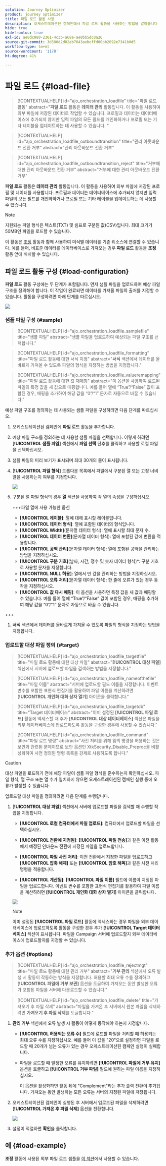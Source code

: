 ```yaml
---
solution: Journey Optimizer
product: journey optimizer
title: 파일 로드 활동 사용
description: 오케스트레이션된 캠페인에서 파일 로드 활동을 사용하는 방법을 알아봅니다
hide: true
hidefromtoc: true
exl-id: ae0dc980-2361-4c3b-a68e-ae0bb5dc0a26
source-git-commit: 3d380d2d02eb7043aebcffd00bb2092e7341b0d5
workflow-type: tm+mt
source-wordcount: '1178'
ht-degree: 41%

---
```


# 파일 로드 {#load-file}

>[!CONTEXTUALHELP]
>id="ajo_orchestration_loadfile"
>title="파일 로드 활동"
>abstract="**파일 로드** 활동은 **데이터 관리** 활동입니다. 이 활동을 사용하여 외부 파일에 저장된 데이터로 작업할 수 있습니다. 프로필과 데이터는 데이터베이스에 추가되지 않지만 입력 파일의 모든 필드를 개인화하거나 프로필 또는 기타 테이블을 업데이트하는 데 사용할 수 있습니다. "

>[!CONTEXTUALHELP]
>id="ajo_orchestration_loadfile_outboundtransition"
>title="관리 아웃바운드 전환 거부"
>abstract="관리 아웃바운드 전환 거부"

>[!CONTEXTUALHELP]
>id="ajo_orchestration_loadfile_outboundtransition_reject"
>title="거부에 대한 관리 아웃바운드 전환 거부"
>abstract="거부에 대한 관리 아웃바운드 전환 거부"


**파일 로드** 활동은 **데이터 관리** 활동입니다. 이 활동을 사용하여 외부 파일에 저장된 프로필 및 데이터를 사용합니다. 프로필과 데이터는 데이터베이스에 추가되지 않지만 입력 파일의 모든 필드를 개인화하거나 프로필 또는 기타 테이블을 업데이트하는 데 사용할 수 있습니다.

>[!NOTE]
>지원되는 파일 형식은 텍스트(TXT) 및 쉼표로 구분된 값(CSV)입니다. 최대 크기가 50MB인 파일을 로드할 수 있습니다.

이 활동은 [조정](reconciliation.md) 활동과 함께 사용하여 미식별 데이터를 기존 리소스에 연결할 수 있습니다. 예를 들어, 비표준 데이터를 데이터베이스로 가져오는 경우 **파일 로드** 활동을 **조정** 활동 앞에 배치할 수 있습니다.

## 파일 로드 활동 구성 {#load-configuration}

**파일 로드** 활동 구성에는 두 단계가 포함됩니다. 먼저 샘플 파일을 업로드하여 예상 파일 구조를 정의해야 합니다. 이 작업이 완료되면 데이터를 가져올 파일의 출처를 지정할 수 있습니다. 활동을 구성하려면 아래 단계를 따르십시오.

![](../assets/workflow-load-file.png)

### 샘플 파일 구성 {#sample}

>[!CONTEXTUALHELP]
>id="ajo_orchestration_loadfile_samplefile"
>title="샘플 파일"
>abstract="샘플 파일을 업로드하여 예상되는 파일 구조를 선택합니다."

>[!CONTEXTUALHELP]
>id="ajo_orchestration_loadfile_formatting"
>title="파일 로드 활동에 대한 서식 지정"
>abstract="**서식** 섹션에서 데이터를 올바르게 가져올 수 있도록 파일의 형식을 지정하는 방법을 지정합니다."

>[!CONTEXTUALHELP]
>id="ajo_orchestration_loadfile_valueremapping"
>title="파일 로드 활동에 대한 값 재매핑"
>abstract="이 옵션을 사용하여 로드된 파일의 특정 값을 새 값으로 매핑합니다. 예를 들어 열에 “True”/“False” 값이 포함된 경우, 매핑을 추가하여 해당 값을 “0”/“1” 문자로 자동으로 바꿀 수 있습니다."

예상 파일 구조를 정의하는 데 사용되는 샘플 파일을 구성하려면 다음 단계를 따르십시오.

1. 오케스트레이션된 캠페인에 **파일 로드** 활동을 추가합니다.

1. 예상 파일 구조를 정의하는 데 사용할 샘플 파일을 선택합니다. 이렇게 하려면 **[!UICONTROL 샘플 파일]** 섹션에서 **파일 선택** 단추를 클릭하고 사용할 로컬 파일을 선택하십시오.

1. 샘플 파일의 미리 보기가 표시되며 최대 30개의 줄이 표시됩니다.

1. **[!UICONTROL 파일 형식]** 드롭다운 목록에서 파일에서 구분된 열 또는 고정 너비 열을 사용하는지 여부를 지정합니다.

   ![](../assets/workflow-load-file-sample.png)

1. 구분된 열 파일 형식의 경우 **열** 섹션을 사용하여 각 열의 속성을 구성하십시오.

   +++파일 열에 사용 가능한 옵션

   * **[!UICONTROL 레이블]**: 열에 대해 표시할 레이블입니다.
   * **[!UICONTROL 데이터 형식]**: 열에 포함된 데이터의 형식입니다.
   * **[!UICONTROL Width]**(문자열 데이터 형식): 열에 표시할 최대 문자 수.
   * **[!UICONTROL 데이터 변환]**(문자열 데이터 형식): 열에 포함된 값에 변환을 적용합니다.
   * **[!UICONTROL 공백 관리]**(문자열 데이터 형식): 열에 포함된 공백을 관리하는 방법을 지정하십시오.
   * **[!UICONTROL 구분 기호]**(날짜, 시간, 정수 및 숫자 데이터 형식)*: 구분 기호로 사용할 문자를 지정합니다.
   * **[!UICONTROL NULL 허용]**: 열에서 빈 값을 관리하는 방법을 지정하십시오.
   * **[!UICONTROL 오류 처리]**(문자열 데이터 형식): 한 줄에 오류가 있는 경우 동작을 지정하십시오.
   * **[!UICONTROL 값 다시 매핑]**: 이 옵션을 사용하면 특정 값을 새 값과 매핑할 수 있습니다. 예를 들어 열에 “True”/“False” 값이 포함된 경우, 매핑을 추가하여 해당 값을 “0”/“1” 문자로 자동으로 바꿀 수 있습니다.

+++

1. **서식** 섹션에서 데이터를 올바르게 가져올 수 있도록 파일의 형식을 지정하는 방법을 지정합니다.

### 업로드할 대상 파일 정의 {#target}

>[!CONTEXTUALHELP]
>id="ajo_orchestration_loadfile_targetfile"
>title="파일 로드 활동에 대한 대상 파일"
>abstract="**[!UICONTROL 대상 파일]** 섹션에서 서버에 업로드할 파일을 검색하는 방법을 지정합니다."

>[!CONTEXTUALHELP]
>id="ajo_orchestration_loadfile_nameofthefile"
>title="파일 이름"
>abstract="서버에 업로드할 필드 이름을 지정합니다. 이벤트 변수를 포함한 표현식 편집기를 활용하여 파일 이름을 계산하려면 **[!UICONTROL 개인화 대화 상자 열기]** 아이콘을 클릭합니다."

>[!CONTEXTUALHELP]
>id="ajo_orchestration_loadfile_targetdb"
>title="Target 데이터베이스"
>abstract="이미 설정된 **[!UICONTROL 파일 로드]** 활동에 액세스할 때 추가 **[!UICONTROL 대상 데이터베이스]** 섹션은 파일을 외부 데이터베이스에 업로드하도록 활동을 구성한 경우에 사용할 수 있습니다."

>[!CONTEXTUALHELP]
>id="ajo_orchestration_loadfile_command"
>title="파일 로드 명령"
>abstract="사전 처리를 위해 임의 명령을 허용하는 것은 보안과 관련된 문제이므로 보안 옵션인 XtkSecurity_Disable_Preproc을 비활성화하여 사전 정의된 명령 목록을 강제로 사용하도록 합니다."

>[!CAUTION]
>
>대상 파일을 로드하기 전에 해당 파일이 샘플 파일 형식을 준수하는지 확인하십시오. 파일 형식, 열 구조 또는 열 수가 일치하지 않으면 오케스트레이션된 캠페인 실행 중에 오류가 발생할 수 있습니다.

업로드할 대상 파일을 정의하려면 다음 단계를 수행합니다.

1. **[!UICONTROL 대상 파일]** 섹션에서 서버에 업로드할 파일을 검색할 때 수행할 작업을 지정합니다.

   * **[!UICONTROL 로컬 컴퓨터에서 파일 업로드]**: 컴퓨터에서 업로드할 파일을 선택하십시오.

   * **[!UICONTROL 전환에 지정됨]**: **[!UICONTROL 파일 전송]**&#x200B;과 같은 이전 활동에서 예정된 인바운드 전환에 지정된 파일을 업로드합니다.

   * **[!UICONTROL 파일 사전 처리]**: 이전 전환에서 지정한 파일을 업로드하고 **[!UICONTROL 압축 해제]** 또는 **[!UICONTROL 암호 해독]**&#x200B;과 같은 사전 처리 명령을 적용합니다.

   * **[!UICONTROL 계산됨]**: **[!UICONTROL 파일 이름]** 필드에 이름이 지정된 파일을 업로드합니다. 이벤트 변수를 포함한 표현식 편집기를 활용하여 파일 이름을 계산하려면 **[!UICONTROL 개인화 대화 상자 열기]** 아이콘을 클릭합니다.

   ![](../assets/workflow-load-file-config.png)

   >[!NOTE]
   >
   >이미 설정된 **[!UICONTROL 파일 로드]** 활동에 액세스하는 경우 파일을 외부 데이터베이스에 업로드하도록 활동을 구성한 경우 추가 **[!UICONTROL Target 데이터베이스]** 섹션이 표시됩니다. 파일을 Campaign 서버에 업로드할지 외부 데이터베이스에 업로드할지를 지정할 수 있습니다.

### 추가 옵션 {#options}

>[!CONTEXTUALHELP]
>id="ajo_orchestration_loadfile_rejectmgt"
>title="파일 로드 활동에 대한 관리 거부"
>abstract="**거부 관리** 섹션에서 오류 발생 시 활동이 작동하는 방식을 지정합니다. 허용할 최대 오류 수를 정의하고 **[!UICONTROL 파일에 거부 보관]** 옵션을 토글하여 가져오는 동안 발생한 오류가 포함된 파일을 서버에 다운로드할 수 있습니다."

>[!CONTEXTUALHELP]
>id="ajo_orchestration_loadfile_delete"
>title="가져오기 후 파일 삭제"
>abstract="파일을 가져온 후 서버에서 원본 파일을 삭제하려면 **가져오기 후 파일 삭제**&#x200B;를 토글합니다."


1. **관리 거부** 섹션에서 오류 발생 시 활동이 어떻게 동작해야 하는지 지정합니다.

   * **[!UICONTROL 허용되는 오류 수]** 필드에 로드할 파일을 처리할 때 허용되는 최대 오류 수를 지정하십시오. 예를 들어 이 값을 &quot;20&quot;으로 설정하면 파일을 로드할 때 20개가 넘는 오류가 있는 경우 오케스트레이션된 캠페인 실행이 실패합니다.

   * 파일을 로드할 때 발생한 오류를 유지하려면 **[!UICONTROL 파일에 거부 유지]** 옵션을 토글하고 **[!UICONTROL 거부 파일]** 필드에 원하는 파일 이름을 지정하십시오.

     이 옵션을 활성화하면 활동 뒤에 &quot;Complement&quot;라는 추가 출력 전환이 추가됩니다. 가져오는 동안 발생하는 모든 오류는 서버의 지정된 파일에 저장됩니다.

1. 오케스트레이션된 캠페인이 실행된 후 서버에서 업로드된 파일을 삭제하려면 **[!UICONTROL 가져온 후 파일 삭제]** 옵션을 전환합니다.

   ![](../assets/workflow-load-file-options.png)

1. 설정이 적절하면 **확인**&#x200B;을 클릭합니다.

## 예 {#load-example}

**조정** 활동에 사용된 외부 파일 로드 샘플을 [이 섹션](reconciliation.md#reconciliation-example)에서 사용할 수 있습니다.
